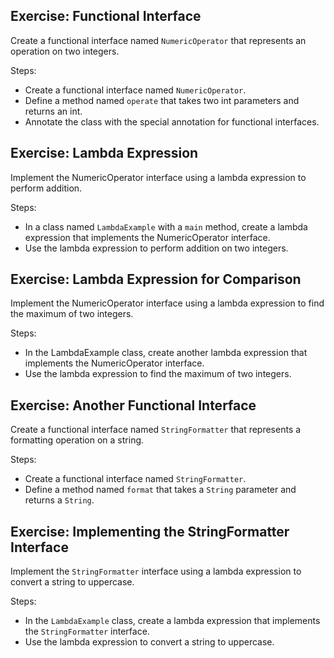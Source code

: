 ## Exercise: Functional Interface

Create a functional interface named `NumericOperator` that represents an operation on two integers.

Steps:
- Create a functional interface named `NumericOperator`.
- Define a method named `operate` that takes two int parameters and returns an int.
- Annotate the class with the special annotation for functional interfaces.

## Exercise: Lambda Expression

Implement the NumericOperator interface using a lambda expression to perform addition.

Steps:
- In a class named `LambdaExample` with a `main` method, create a lambda expression that implements the NumericOperator interface.
- Use the lambda expression to perform addition on two integers.

## Exercise: Lambda Expression for Comparison

Implement the NumericOperator interface using a lambda expression to find the maximum of two integers.

Steps:
- In the LambdaExample class, create another lambda expression that implements the NumericOperator interface.
- Use the lambda expression to find the maximum of two integers.

## Exercise: Another Functional Interface

Create a functional interface named `StringFormatter` that represents a formatting operation on a string.

Steps:
- Create a functional interface named `StringFormatter`.
- Define a method named `format` that takes a `String` parameter and returns a `String`.

## Exercise: Implementing the StringFormatter Interface
Implement the `StringFormatter` interface using a lambda expression to convert a string to uppercase.

Steps:
- In the `LambdaExample` class, create a lambda expression that implements the `StringFormatter` interface.
- Use the lambda expression to convert a string to uppercase.
